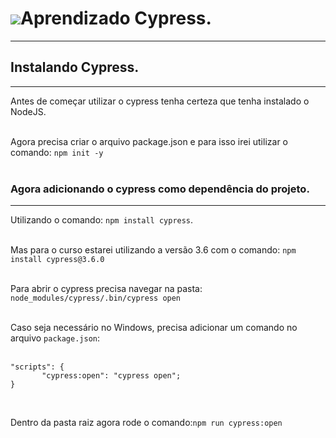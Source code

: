 # ![](https://raw.githubusercontent.com/cypress-io/cypress-icons/master/src/favicon/favicon.ico)Aprendizado Cypress. 
--------------------------------------------------------------------------------


## Instalando Cypress.
--------------------------------------------------------------------------------


Antes de começar utilizar o cypress tenha certeza que tenha instalado o NodeJS.  
&nbsp;

Agora precisa criar o arquivo package.json e para isso irei utilizar o comando: `npm init -y`  
&nbsp;

### Agora adicionando o cypress como dependência do projeto.  
--------------------------------------------------------------------------------


Utilizando o comando: `npm install cypress`.  
&nbsp;

Mas para o curso estarei utilizando a versão 3.6 com o comando: `npm install cypress@3.6.0`  
&nbsp;

Para abrir o cypress precisa navegar na pasta: `node_modules/cypress/.bin/cypress open`  
&nbsp;

Caso seja necessário no Windows, precisa adicionar um comando no arquivo `package.json`:  
&nbsp;

 ```
 "scripts": {
        "cypress:open": "cypress open";
}
```  

&nbsp;

Dentro da pasta raiz agora rode o comando:`npm run cypress:open`  
&nbsp;
